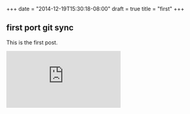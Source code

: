 +++
date = "2014-12-19T15:30:18-08:00"
draft = true
title = "first"
+++

## first port git sync

This is the first post.


[![Analytics](https://kubernetes-site.appspot.com/UA-36037335-10/GitHub/git-sync/demo/blog/content/post/first.md?pixel)]()

